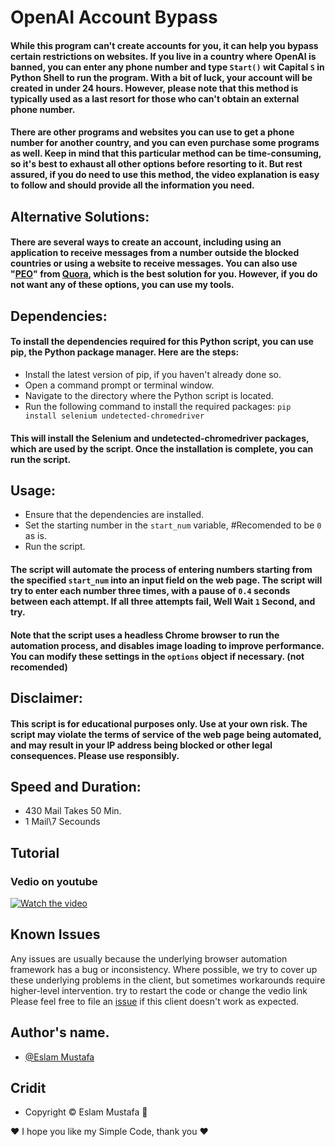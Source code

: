 
# OpenAI Account Bypass

#### While this program can't create accounts for you, it can help you bypass certain restrictions on websites. If you live in a country where OpenAI is banned, you can enter any phone number and type `Start()` wit Capital `S` in Python Shell to run the program. With a bit of luck, your account will be created in under 24 hours. However, please note that this method is typically used as a last resort for those who can't obtain an external phone number.
#### There are other programs and websites you can use to get a phone number for another country, and you can even purchase some programs as well. Keep in mind that this particular method can be time-consuming, so it's best to exhaust all other options before resorting to it. But rest assured, if you do need to use this method, the video explanation is easy to follow and should provide all the information you need.

## Alternative Solutions:
#### There are several ways to create an account, including using an application to receive messages from a number outside the blocked countries or using a website to receive messages. You can also use "[PEO][PEO]" from [Quora][Quora], which is the best solution for you. However, if you do not want any of these options, you can use my tools.

[PEO]: https://poe.com/login?redirect_url=%2F
[Quora]: https://www.quora.com/


## Dependencies:
#### To install the dependencies required for this Python script, you can use pip, the Python package manager. Here are the steps:
- Install the latest version of pip, if you haven't already done so.
- Open a command prompt or terminal window.
- Navigate to the directory where the Python script is located.
- Run the following command to install the required packages:
```pip install selenium undetected-chromedriver```
#### This will install the Selenium and  undetected-chromedriver packages, which are used by the script. Once the installation is complete, you can run the script.

## Usage:
- Ensure that the dependencies are installed.
- Set the starting number in the `start_num` variable, #Recomended to be `0` as is.
- Run the script.

#### The script will automate the process of entering numbers starting from the specified `start_num` into an input field on the web page. The script will try to enter each number three times, with a pause of `0.4` seconds between each attempt. If all three attempts fail, Well Wait `1` Second, and try.

#### Note that the script uses a headless Chrome browser to run the automation process, and disables image loading to improve performance. You can modify these settings in the `options` object if necessary. (not recomended)

## Disclaimer:
#### This script is for educational purposes only. Use at your own risk. The script may violate the terms of service of the web page being automated, and may result in your IP address being blocked or other legal consequences. Please use responsibly.


## Speed and Duration:
* 430 Mail Takes 50 Min.
* 1 Mail\7 Secounds


## Tutorial
### Vedio on youtube
[![Watch the video](https://user-images.githubusercontent.com/99460904/179158938-e161db4b-c111-446a-ab21-0da683a6e8d2.png)](https://youtu.be/WcEYFTFVaNY)


## Known Issues
Any issues are usually because the underlying browser automation framework has a
bug or inconsistency. Where possible, we try to cover up these underlying
problems in the client, but sometimes workarounds require higher-level
intervention.
try to restart the code or change the vedio link
Please feel free to file an [issue][issue] if this client doesn't work as
expected.

[issue]: https://github.com/LeaDer-E/OpenAI-Account-Bypass/issues/new

## Author's name.
- [@Eslam Mustafa](https://www.linkedin.com/in/LeaDer-E/)

## Cridit

- Copyright © Eslam Mustafa 🌹


♥ I hope you like my Simple Code, thank you ♥
